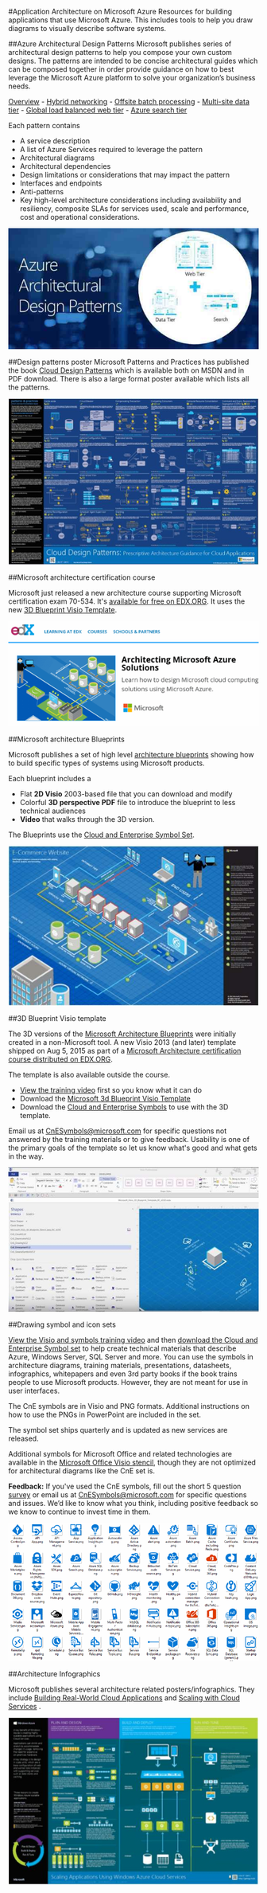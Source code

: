 <properties 
	pageTitle="Application Architecture on Microsoft Azure" 
	description="Architecture overview that covers common design patterns" 
	services="" 
	documentationCenter="" 
	authors="Rboucher" 
	manager="jwhit" 
	editor="mattshel"/>

<tags 
	ms.service="multiple" 
	ms.workload="na" 
	ms.tgt_pltfrm="na" 
	ms.devlang="na" 
	ms.topic="article" 
	ms.date="10/16/2015" 
	ms.author="robb"/>

#Application Architecture on Microsoft Azure
Resources for building applications that use Microsoft Azure. This includes tools to help you draw diagrams to visually describe software systems. 



##Azure Architectural Design Patterns
Microsoft publishes series of architectural design patterns to help you compose your own custom designs. The patterns are intended to be concise architectural guides which can be composed together in order provide guidance on how to best leverage the Microsoft Azure platform to solve your organization’s business needs.


[Overview](../azure-architectures-cpif-overview/) - 
[Hybrid networking](../azure-architectures-cpif-infrastructure-hybrid-networking/) - 
[Offsite batch processing](../azure-architectures-cpif-foundation-offsite-batch-processing-tier/) -
[Multi-site data tier](../azure-architectures-cpif-foundation-multi-site-data-tier/) -
[Global load balanced web tier](../azure-architectures-cpif-foundation-global-load-balanced-web-tier/) -
[Azure search tier](../azure-architectures-cpif-foundation-azure-search-tier/)
 
Each  pattern contains
 
- A service description
- A list of Azure Services required to leverage the pattern
- Architectural diagrams
- Architectural dependencies
- Design limitations or considerations that may impact the pattern
- Interfaces and endpoints
- Anti-patterns
- Key high-level architecture considerations including availability and resiliency, composite SLAs for services used, scale and performance, cost and operational considerations.

![Azure Architecture Design patterns](./media/architecture-overview/AzureArchPatterns.jpg)


##Design patterns poster
Microsoft Patterns and Practices has published the book [Cloud Design Patterns](http://msdn.microsoft.com/library/dn568099.aspx) which is available both on MSDN and in PDF download. There is also a large format poster available which lists all the patterns. 

![Patterns and Practices Cloud Patterns Poster](./media/architecture-overview/PnPPatternPosterThumb.jpg)



##Microsoft architecture certification course

Microsoft just released a new architecture course supporting Microsoft certification exam 70-534. It's [available for free on EDX.ORG](https://www.edx.org/course/architecting-microsoft-azure-solutions-microsoft-dev205x).  It uses the new [3D Blueprint Visio Template](#3d-blueprint-visio-template). 

![Microsoft Architecture certification course](./media/architecture-overview/EDXCourse.png)


##Microsoft architecture Blueprints

Microsoft publishes a set of high level [architecture blueprints](http://aka.ms/azblueprints) showing how to build specific types of systems using Microsoft products. 

Each blueprint includes a

- Flat **2D Visio** 2003-based file that you can download and modify 
- Colorful **3D perspective PDF** file to introduce the blueprint to less technical audiences
- **Video** that walks through the 3D version. 

The Blueprints use the [Cloud and Enterprise Symbol Set](#symbol-and-icon-sets).   

![Microsoft Architecture Blueprint 3D diagram](./media/architecture-overview/BluePrintThumb.jpg)



##3D Blueprint Visio template

The 3D versions of the [Microsoft Architecture Blueprints](http://aka.ms/azblueprints) were initially created in a non-Microsoft tool. A new Visio 2013 (and later) template shipped on Aug 5, 2015 as part of a [Microsoft Architecture certification course distributed on EDX.ORG](#microsoft-architecture-certification-course). 

The template is also available outside the course. 

- [View the training video](http://aka.ms/3dBlueprintTemplateVideo) first so you know what it can do   
- Download the [Microsoft 3d Blueprint Visio Template](http://aka.ms/3DBlueprintTemplate)
- Download the [Cloud and Enterprise Symbols](#drawing-symbol-and-icon-sets) to use with the 3D template. 

Email us at [CnESymbols@microsoft.com](mailto:CnESymbols@microsoft.com) for specific questions not answered by the training materials or to give feedback. Usability is one of the primary goals of the template so let us know what's good and what gets in the way.

![Microsoft 3D Blueprint Visio Template](./media/architecture-overview/3DBlueprintVisioTemplate.jpg)



##Drawing symbol and icon sets 

[View the Visio and symbols training video](http://aka.ms/CnESymbolsVideo) and then [download the Cloud and Enterprise Symbol set](http://aka.ms/CnESymbols) to help create technical materials that describe Azure, Windows Server, SQL Server and more. You can use the symbols in architecture diagrams, training materials, presentations, datasheets, infographics, whitepapers and even 3rd party books if the book trains people to use Microsoft products. However, they are not meant for use in user interfaces.

The CnE symbols are in Visio and PNG formats. Additional instructions on how to use the PNGs in PowerPoint are included in the set. 

The symbol set ships quarterly and is updated as new services are released. 

Additional symbols for Microsoft Office and related technologies are available in the [Microsoft Office Visio stencil](http://www.microsoft.com/en-us/download/details.aspx?id=35772), though they are not optimized for architectural diagrams like the CnE set is.   

**Feedback:** If you've used the CnE symbols, fill out the short 5 question [survey](http://aka.ms/azuresymbolssurveyv2) or email us at [CnESymbols@microsoft.com](mailto:CnESymbols@microsoft.com) for specific questions and issues. We’d like to know what you think, including positive feedback so we know to continue to invest time in them. 

![Cloud and Enterprise Symbol/Icon set](./media/architecture-overview/CnESymbols.png)


##Architecture Infographics

Microsoft publishes several architecture related posters/infographics. They include [Building Real-World Cloud Applications](https://azure.microsoft.com/documentation/infographics/building-real-world-cloud-apps/) and [Scaling with Cloud Services](https://azure.microsoft.com/documentation/infographics/cloud-services/) . 

![Azure Architecture Infographics](./media/architecture-overview/AzureArchInfographicThumb.jpg)
